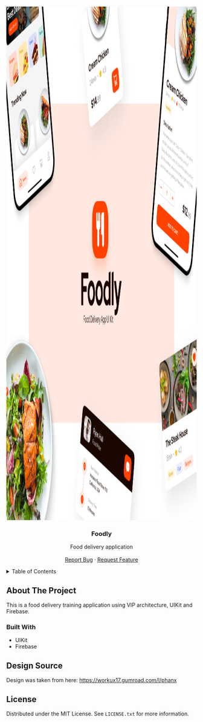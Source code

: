 <!-- PROJECT LOGO -->
<br />
<div align="center">
  <a href="https://github.com/Dewerro/Foodly">
    <img src="images/cover.jpg" alt="Logo" width="1800" height="1360">
  </a>

  <h3 align="center">Foodly</h3>

  <p align="center">
    Food delivery application
    <br />
    <br />
    <a href="https://github.com/Dewerro/Foodly/issues">Report Bug</a>
    ·
    <a href="https://github.com/Dewerro/Foodly/issues">Request Feature</a>
  </p>
</div>

<!-- TABLE OF CONTENTS -->
<details>
  <summary>Table of Contents</summary>
  <ol>
    <li>
      <a href="#about-the-project">About The Project</a>
      <ul>
        <li><a href="#built-with">Built With</a></li>
      </ul>
    </li>
    <li><a href="#design-source">Design Source</a></li>
    <li><a href="#license">License</a></li>
  </ol>
</details>

<!-- ABOUT THE PROJECT -->
## About The Project

This is a food delivery training application using VIP architecture, UIKit and Firebase.

### Built With

* UIKit
* Firebase

<!-- Design Source -->
## Design Source
Design was taken from here: https://workux17.gumroad.com/l/phanx

<!-- LICENSE -->
## License

Distributed under the MIT License. See `LICENSE.txt` for more information.
